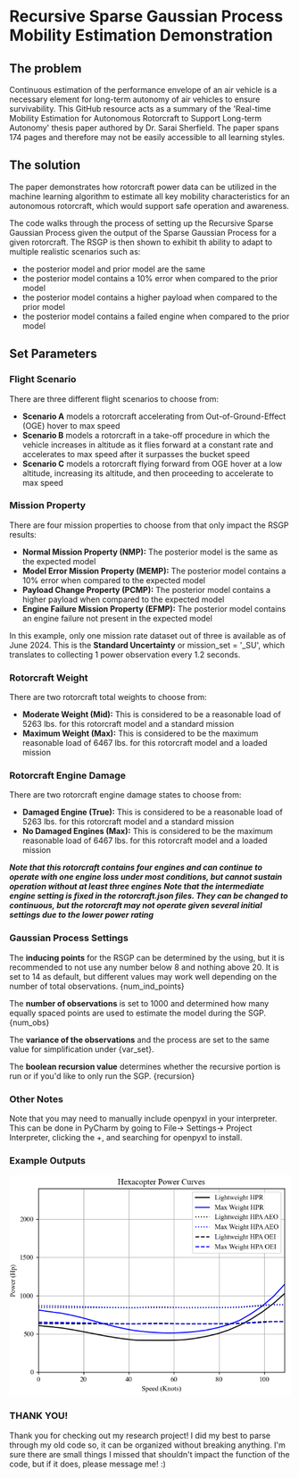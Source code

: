 # **Recursive Sparse Gaussian Process Mobility Estimation Demonstration**

## **The problem**
Continuous estimation of the performance envelope of an air vehicle is a necessary element for long-term autonomy of air 
vehicles to ensure survivability. This GitHub resource acts as a summary of the 'Real-time Mobility Estimation for 
Autonomous Rotorcraft to Support Long-term Autonomy' thesis paper authored by Dr. Sarai Sherfield. The paper spans 174 
pages and therefore may not be easily accessible to all learning styles.

## **The solution**
The paper demonstrates how rotorcraft power data can be utilized in the machine learning algorithm to estimate all key 
mobility characteristics for an autonomous rotorcraft, which would support safe operation and awareness. 

The code walks through the process of setting up the Recursive Sparse Gaussian Process given the output of the Sparse 
Gaussian Process for a given rotorcraft. The RSGP is then shown to exhibit th ability to adapt to multiple realistic 
scenarios such as:
* the posterior model and prior model are the same
* the posterior model contains a 10% error when compared to the prior model
* the posterior model contains a higher payload when compared to the prior model
* the posterior model contains a failed engine when compared to the prior model

## **Set Parameters**

### **Flight Scenario**

There are three different flight scenarios to choose from:

- **Scenario A** models a rotorcraft accelerating from Out-of-Ground-Effect (OGE) hover to max speed
- **Scenario B** models a rotorcraft in a take-off procedure in which the vehicle increases in altitude as it flies forward at a constant rate and accelerates to max speed after it surpasses the bucket speed
- **Scenario C** models a rotorcraft flying forward from OGE hover at a low altitude, increasing its altitude, and then proceeding to accelerate to max speed

### **Mission Property**

There are four mission properties to choose from that only impact the RSGP results:

- **Normal Mission Property (NMP):** The posterior model is the same as the expected model
- **Model Error Mission Property (MEMP):** The posterior model contains a 10% error when compared to the expected model
- **Payload Change Property (PCMP):** The posterior model contains a higher payload when compared to the expected model
- **Engine Failure Mission Property (EFMP):** The posterior model contains an engine failure not present in the expected model

In this example, only one mission rate dataset out of three is available as of June 2024. This is the **Standard Uncertainty** or mission_set = '_SU', which translates to collecting 1 power observation every 1.2 seconds.

### **Rotorcraft Weight**

There are two rotorcraft total weights to choose from:

- **Moderate Weight (Mid):** This is considered to be a reasonable load of 5263 lbs. for this rotorcraft model and a standard mission
- **Maximum Weight (Max):** This is considered to be the maximum reasonable load of 6467 lbs. for this rotorcraft model and a loaded mission

### **Rotorcraft Engine Damage**

There are two rotorcraft engine damage states to choose from:

- **Damaged Engine (True):** This is considered to be a reasonable load of 5263 lbs. for this rotorcraft model and a standard mission
- **No Damaged Engines (Max):** This is considered to be the maximum reasonable load of 6467 lbs. for this rotorcraft model and a loaded mission

***Note that this rotorcraft contains four engines and can continue to operate with one engine loss under most conditions, but cannot sustain operation without at least three engines***
***Note that the intermediate engine setting is fixed in the rotorcraft.json files. They can be changed to continuous, but the rotorcraft may not operate given several initial settings due to the lower power rating***

### **Gaussian Process Settings**

The **inducing points** for the RSGP can be determined by the using, but it is recommended to not use any number below 8 and nothing above 20. It is set to 14 as default, but different values may work well depending on the number of total observations. {num_ind_points}

The **number of observations** is set to 1000 and determined how many equally spaced points are used to estimate the model during the SGP. {num_obs}

The **variance of the observations** and the process are set to the same value for simplification under {var_set}.

The **boolean recursion value** determines whether the recursive portion is run or if you'd like to only run the SGP. {recursion}

### **Other Notes**

Note that you may need to manually include openpyxl in your interpreter. This can be done in PyCharm by going to File-> Settings-> Project Interpreter, clicking the +, and searching for openpyxl to install.

### **Example Outputs**

![Actual Power Chart](/assets/Actual_Power_Chart.png)


### **THANK YOU!**

Thank you for checking out my research project! I did my best to parse through my old code so, it can be organized without breaking anything. 
I'm sure there are small things I missed that shouldn't impact the function of the code, but if it does, please message me! :)